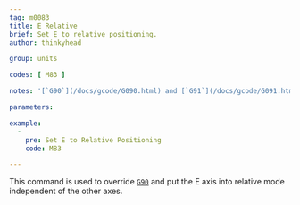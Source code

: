 ```yaml
---
tag: m0083
title: E Relative
brief: Set E to relative positioning.
author: thinkyhead

group: units

codes: [ M83 ]

notes: '[`G90`](/docs/gcode/G090.html) and [`G91`](/docs/gcode/G091.html) clear this mode.'

parameters:

example:
  -
    pre: Set E to Relative Positioning
    code: M83

---
```


This command is used to override [`G90`](/docs/gcode/G090.html) and put the E axis into relative mode independent of the other axes.
